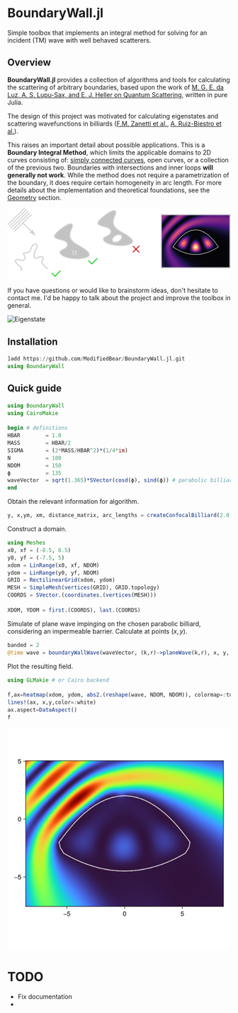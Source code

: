 # BoundaryWall.jl

Simple toolbox that implements an integral method for solving for an incident (TM) wave with well behaved scatterers.

## Overview

**BoundaryWall.jl** provides a collection of algorithms and tools for 
calculating the scattering of arbitrary boundaries, based upon the work of
[M. G. E. da Luz, A. S. Lupu-Sax, and E. J. Heller on Quantum Scattering](https://doi.org/10.1103/PhysRevE.56.2496), 
written in pure Julia.

The design of this project was motivated for calculating eigenstates 
and scattering wavefunctions in billiards ([F.M. Zanetti et al.](https://doi.org/10.1016/j.aop.2008.01.008), 
[A. Ruiz-Biestro et al.](https://doi.org/10.1103/PhysRevE.109.034203)).

This raises an important detail about possible applications. This is a **Boundary Integral Method**,
which limits the applicable domains to 2D curves consisting of: [simply 
connected curves](https://mathworld.wolfram.com/SimplyConnected.html), open curves, or a collection of the previous two. 
Boundaries with intersections and inner loops **will generally not work**.
While the method does not require a parametrization of the boundary, it
does require certain homogeneity in arc length. For more details about
the implementation and theoretical foundations, see the [Geometry](geometry.md)
section.

![Permissible shapes](docs/src/assets/drawing.svg)

If you have questions or would like to brainstorm ideas, don't hesitate 
to contact me. I'd be happy to talk about the project and improve the
toolbox in general.

![Eigenstate](docs/src/assets/parabolic.gif)

## Installation

```julia
]add https://github.com/ModifiedBear/BoundaryWall.jl.git
using BoundaryWall 
```


## Quick guide

```julia
using BoundaryWall
using CairoMakie

begin # definitions
HBAR        = 1.0
MASS        = HBAR/2
SIGMA       = (2*MASS/HBAR^2)*(1/4*im)
N           = 100
NDOM        = 150
ϕ           = 135
waveVector  = sqrt(1.365)*SVector(cosd(ϕ), sind(ϕ)) # parabolic billiard eigenstate
end
```

Obtain the relevant information for algorithm.

```julia
y, x,ym, xm, distance_matrix, arc_lengths = createConfocalBilliard(2.0, 3.0, N)
```

Construct a domain.

```julia
using Meshes
x0, xf = (-8.5, 8.5)
y0, yf = (-7.5, 5)
xdom = LinRange(x0, xf, NDOM)
ydom = LinRange(y0, yf, NDOM)
GRID = RectilinearGrid(xdom, ydom)
MESH = SimpleMesh(vertices(GRID), GRID.topology)
COORDS = SVector.(coordinates.(vertices(MESH)))

XDOM, YDOM = first.(COORDS), last.(COORDS)
```

Simulate of plane wave impinging on the chosen parabolic billiard, considering an impermeable barrier. Calculate at points $(x,y)$.
```julia
banded = 2
@time wave = boundaryWallWave(waveVector, (k,r)->planeWave(k,r), x, y, xm, ym, XDOM, YDOM, SIGMA, arc_lengths, distance_matrix, length(arc_lengths), N, banded, Inf);
```

Plot the resulting field.
```julia
using GLMakie # or Cairo backend

f,ax=heatmap(xdom, ydom, abs2.(reshape(wave, NDOM, NDOM)), colormap=:turbo)
lines!(ax, x,y,color=:white)
ax.aspect=DataAspect()
f
```
![Parabolic billiard](docs/src/assets/wave.png)

# TODO
- Fix documentation
- 